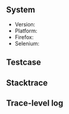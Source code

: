 ## System
* Version: <!-- geckodriver version -->
* Platform: <!-- e.g. Linux/macOS/Windows + version -->
* Firefox: <!-- from the about dialogue -->
* Selenium: <!-- binding + version -->


## Testcase

<!--
Provide a minimal HTML document
that can be used to reproduce the issue.
The document should only contain the bare necessities
required to observe the problem.
-->


## Stacktrace

<!--
Error and stacktrace produced by client binding.
-->


## Trace-level log

<!--
See https://github.com/mozilla/geckodriver#firefox-capabilities
for making geckodriver produce a trace-level log.

The short version is to either pass the -vv flag
or {"moz:firefoxOptions": {"log": {"level": "trace"}}} as a capability.
-->
